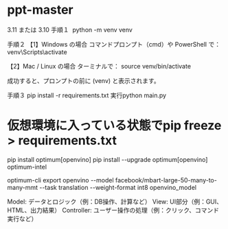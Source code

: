 # ppt-master
3.11 または 3.10
手順１ 
python -m venv venv

<!-- Set-ExecutionPolicy -Scope Process -ExecutionPolicy Bypass -->


手順２
【1】Windows の場合
コマンドプロンプト（cmd）や PowerShell で：
venv\Scripts\activate

【2】Mac / Linux の場合
ターミナルで：
source venv/bin/activate

成功すると、プロンプトの前に (venv) と表示されます。

手順３
pip install -r requirements.txt
実行python main.py
# 仮想環境に入っている状態でpip freeze > requirements.txt





pip install optimum[openvino]
pip install --upgrade optimum[openvino] optimum-intel

<!-- 
optimum-cli export openvino --model Helsinki-NLP/opus-mt-ja-en --task translation --output openvino_model -->
<!-- 
optimum-cli export openvino --model Helsinki-NLP/opus-mt-ja-en --task translation --weight-format int8 openvino_model -->

optimum-cli export openvino --model facebook/mbart-large-50-many-to-many-mmt --task translation --weight-format int8 openvino_model

Model: データとロジック（例：DB操作、計算など）
View: UI部分（例：GUI、HTML、出力結果）
Controller: ユーザー操作の処理（例：クリック、コマンド実行など）

